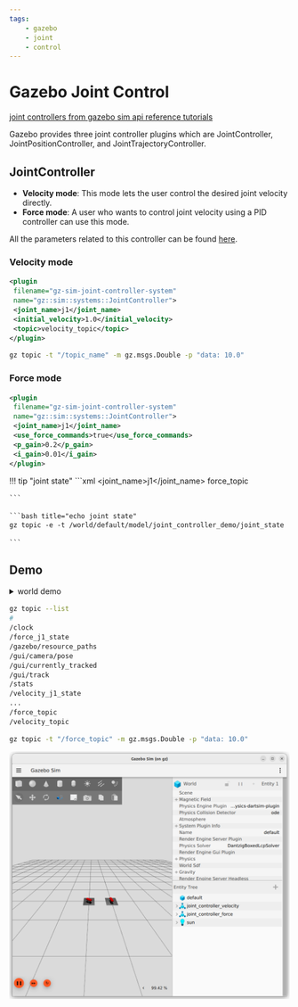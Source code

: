 ```yaml
---
tags:
    - gazebo
    - joint
    - control
---
```


# Gazebo Joint Control

[joint controllers from gazebo sim  api reference tutorials](https://gazebosim.org/api/sim/8/jointcontrollers.html)

Gazebo provides three joint controller plugins which are JointController, JointPositionController, and JointTrajectoryController.

## JointController

- **Velocity mode**: This mode lets the user control the desired joint velocity directly.
- **Force mode**: A user who wants to control joint velocity using a PID controller can use this mode.

All the parameters related to this controller can be found [here](https://gazebosim.org/api/sim/8/classgz_1_1sim_1_1systems_1_1JointController.html).

### Velocity mode
```xml title="joint velocity with initial velocity and topic"
<plugin
 filename="gz-sim-joint-controller-system"
 name="gz::sim::systems::JointController">
 <joint_name>j1</joint_name>
 <initial_velocity>1.0</initial_velocity>
 <topic>velocity_topic</topic>
</plugin>

```

```bash title="control velocity speed"
gz topic -t "/topic_name" -m gz.msgs.Double -p "data: 10.0"
```

### Force mode

```xml title="joint force mode"
<plugin
 filename="gz-sim-joint-controller-system"
 name="gz::sim::systems::JointController">
 <joint_name>j1</joint_name>
 <use_force_commands>true</use_force_commands>
 <p_gain>0.2</p_gain>
 <i_gain>0.01</i_gain>
</plugin>

```

!!! tip "joint state"
    ```xml
    <plugin
        filename="gz-sim-joint-state-publisher-system"
        name="gz::sim::systems::JointStatePublisher">
        <joint_name>j1</joint_name>
        <topic>force_topic</topic>
    </plugin>

    ```
     
    ```bash title="echo joint state"
    gz topic -e -t /world/default/model/joint_controller_demo/joint_state

    ```


## Demo

<details>
    <summary>world demo</summary>

```xml
--8<-- "docs/Simulation/Gazebo/tutorials/code/worlds/joint_control_demo.sdf"
```
</details>



```bash title="command and state topics" linenums="1" hl_lines="4 10 12 13"
gz topic --list
#
/clock
/force_j1_state
/gazebo/resource_paths
/gui/camera/pose
/gui/currently_tracked
/gui/track
/stats
/velocity_j1_state
...
/force_topic
/velocity_topic
```

```bash title="publish velocity to force controller"
gz topic -t "/force_topic" -m gz.msgs.Double -p "data: 10.0"
```

![alt text](images/joint_control_demo.png)
